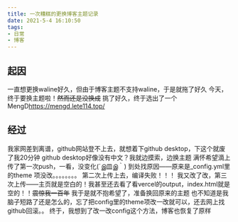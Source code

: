 ```yaml
---
title: 一次糟糕的更换博客主题记录
date: 2021-5-4 16:10:50
tags:
- 日常
- 博客
---
```

## 起因
一直想更换waline好久，但由于博客主题不支持waline，于是就拖了好久
今天，终于要换主题啦！~~然而还是没换成~~
挑了好久，终于选出了一个MengD<https://mengd.lete114.top/>

## 经过
我家网差到离谱，github网站登不上去，就想着下github desktop，下这个就废了我20分钟
github desktop好像没有中文？我就边摸索，边换主题
满怀希望滴上传了第一次push，一看，没变化(´இ皿இ｀)
到处找原因——原来是_config.yml里的theme 项没改。。。。。。。。
第二次上传上去，编译失败！！！
我又改了改，第三次上传——主页就是空白的！我甚至还去看了看vercel的output，index.html就是空的！！~~震惊我一百年~~
我于是就不抱希望了，准备换回原来的主题
也不知道是我脑子短路了还是怎么的，忘了把config里的theme项改一改就可以，还去网上找github回滚。。
终于，我想到了改一改config这个方法，博客也恢复了原样